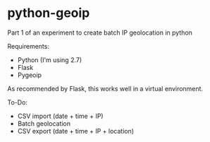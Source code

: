 # python-geoip
Part 1 of an experiment to create batch IP geolocation in python
 
Requirements:
- Python (I'm using 2.7)
- Flask
- Pygeoip

As recommended by Flask, this works well in a virtual environment.

To-Do:

- CSV import (date + time + IP)
- Batch geolocation
- CSV export (date + time + IP + location)
